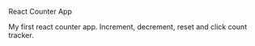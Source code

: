 React Counter App

My first react counter app. Increment, decrement, reset and click count tracker.

